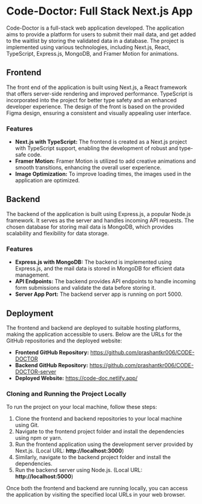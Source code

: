 <h1>Code-Doctor: Full Stack Next.js App</h1>

<p>Code-Doctor is a full-stack web application developed. The application aims to provide a platform for users to submit their mail data, and get added to the waitlist by storing the validated data in a database. The project is implemented using various technologies, including Next.js, React, TypeScript, Express.js, MongoDB, and Framer Motion for animations.</p>

<h2>Frontend</h2>

<p>The front end of the application is built using Next.js, a React framework that offers server-side rendering and improved performance. TypeScript is incorporated into the project for better type safety and an enhanced developer experience. The design of the front is based on the provided Figma design, ensuring a consistent and visually appealing user interface.</p>

<h3>Features</h3>

<ul>
  <li><strong>Next.js with TypeScript:</strong> The frontend is created as a Next.js project with TypeScript support, enabling the development of robust and type-safe code.</li>
  <li><strong>Framer Motion:</strong> Framer Motion is utilized to add creative animations and smooth transitions, enhancing the overall user experience.</li>
  <li><strong>Image Optimization:</strong> To improve loading times, the images used in the application are optimized.</li>
  <!-- Add more frontend features if applicable -->
</ul>

<h2>Backend</h2>

<p>The backend of the application is built using Express.js, a popular Node.js framework. It serves as the server and handles incoming API requests. The chosen database for storing mail data is MongoDB, which provides scalability and flexibility for data storage.</p>

<h3>Features</h3>

<ul>
  <li><strong>Express.js with MongoDB:</strong> The backend is implemented using Express.js, and the mail data is stored in MongoDB for efficient data management.</li>
  <li><strong>API Endpoints:</strong> The backend provides API endpoints to handle incoming form submissions and validate the data before storing it.</li>
  <li><strong>Server App Port:</strong> The backend server app is running on port 5000.</li>
  <!-- Add more backend features if applicable -->
</ul>

<h2>Deployment</h2>

<p>The frontend and backend are deployed to suitable hosting platforms, making the application accessible to users. Below are the URLs for the GitHub repositories and the deployed website:</p>

<ul>
  <li><strong>Frontend GitHub Repository:</strong> <a href="https://github.com/prashantkr006/CODE-DOCTOR">https://github.com/prashantkr006/CODE-DOCTOR</a></li>
  <li><strong>Backend GitHub Repository:</strong> <a href="https://github.com/prashantkr006/CODE-DOCTOR-server">https://github.com/prashantkr006/CODE-DOCTOR-server</a></li>
  <li><strong>Deployed Website:</strong> <a href="https://code-doc.netlify.app/">https://code-doc.netlify.app/</a></li>
</ul>

<h3>Cloning and Running the Project Locally</h3>

<p>To run the project on your local machine, follow these steps:</p>

<ol>
  <li>Clone the frontend and backend repositories to your local machine using Git.</li>
  <li>Navigate to the frontend project folder and install the dependencies using npm or yarn.</li>
  <li>Run the frontend application using the development server provided by Next.js. (Local URL: <strong>http://localhost:3000</strong>)</li>
  <li>Similarly, navigate to the backend project folder and install the dependencies.</li>
  <li>Run the backend server using Node.js. (Local URL: <strong>http://localhost:5000</strong>)</li>
</ol>

<p>Once both the frontend and backend are running locally, you can access the application by visiting the specified local URLs in your web browser.</p>
